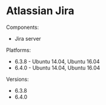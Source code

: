 # Atlassian Jira


Components:

* Jira server

Platforms:

* 6.3.8 - Ubuntu 14.04, Ubuntu 16.04
* 6.4.0 - Ubuntu 14.04, Ubuntu 16.04

Versions:

* 6.3.8
* 6.4.0
